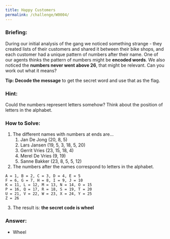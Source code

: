 ```yaml
---
title: Happy Customers
permalink: /challenge/W0004/
---
```


### Briefing: 
During our initial analysis of the gang we noticed something strange - they created lists of their customers and shared it between their bike shops, and each customer had a unique pattern of numbers after their name. One of our agents thinks the pattern of numbers might be **encoded words**. We also noticed the **numbers never went above 26**, that might be relevant. Can you work out what it means?

**Tip:** **Decode the message** to get the secret word and use that as the flag.

### Hint: 
Could the numbers represent letters somehow? Think about the position of letters in the alphabet.

### How to Solve: 
1. The different names with numbers at ends are...
    1. Jan De Jong (20, 8, 5)
    2. Lars Jansen (19, 5, 3, 18, 5, 20)
    3. Gerrit Vries (23, 15, 18, 4)
    4. Merel De Vries (9, 19)
    5. Sanne Bakker (23, 8, 5, 5, 12)
2. The numbers after the names correspond to letters in the alphabet.
```
A = 1, B = 2, C = 3, D = 4, E = 5
F = 6, G = 7, H = 8, I = 9, J = 10
K = 11, L = 12, M = 13, N = 14, O = 15
P = 16, Q = 17, R = 18, S = 19, T = 20
U = 21, V = 22, W = 23, X = 24, Y = 25
Z = 26
```
3. The result is: **the secret code is wheel**

### Answer:
- Wheel